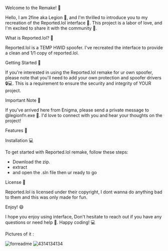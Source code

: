 Welcome to the Remake! 🎉

Hello, I am 2fine aka Legion 👋, and I'm thrilled to introduce you to my recreation of the Reported.lol interface 🤔. This project is a labor of love, and I'm excited to share it with the community 🤝.

What is Reported.lol? 🤔

Reported.lol is a TEMP HWID spoofer. I've recreated the interface to provide a clean and 1/1 copy of reported.lol.

Getting Started 🚀

If you're interested in using the Reported.lol remake for ur own spoofer, please note that you'll need to add your own protection and spoofer drivers 🔒💻. This is a requirement to ensure the security and integrity of YOUR project.

Important Note 📝

If you've arrived here from Enigma, please send a private message to @legionfn.exe 📨. I'd love to connect with you and hear your thoughts on the project!

Features 🎊

Installation 💻

To get started with Reported.lol remake, follow these steps:
* Download the zip.
* extract
* and open the .sln file
then ur ready to go

License 📜

Reported.lol is licensed under their copyright, I dont wanna do anything bad to them and this was only made for fun.

Enjoy! 😄

I hope you enjoy using interface, Don't hesitate to reach out if you have any questions or need help 🤝. Happy coding! 💻


Pictures of it :



![forreadme](https://github.com/user-attachments/assets/f49dd258-ad0b-458d-8168-143e490f1e80)
![4314134134](https://github.com/user-attachments/assets/3d833ae7-2e3e-473c-b7e6-21c04966125b)
